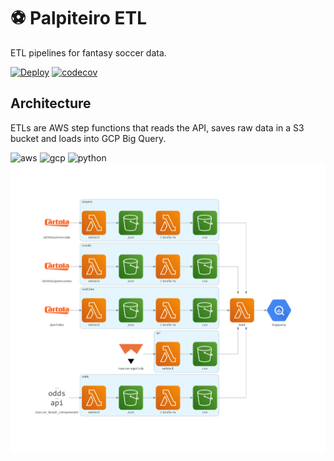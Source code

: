 # :soccer: Palpiteiro ETL
ETL pipelines for fantasy soccer data.

[![Deploy](https://github.com/matheusccouto/palpiteiro-etl/actions/workflows/deploy.yml/badge.svg)](https://github.com/matheusccouto/palpiteiro-etl/actions/workflows/deploy.yml)
[![codecov](https://codecov.io/gh/matheusccouto/palpiteiro-etl/branch/main/graph/badge.svg?token=YIQQ0Bbnh6)](https://codecov.io/gh/matheusccouto/palpiteiro-etl)

## Architecture
ETLs are AWS step functions that reads the API, saves raw data in a S3 bucket and loads into GCP Big Query.

![aws](https://img.shields.io/badge/Amazon_AWS-FF9900?logo=amazonaws&logoColor=white)
![gcp](https://img.shields.io/badge/Google_Cloud-4285F4?logo=google-cloud&logoColor=white)
![python](https://img.shields.io/badge/Python-FFD43B?logo=python&logoColor=blue)
![architecture](diagrams/architecture.png)
